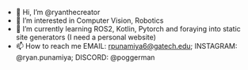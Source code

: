 - 👋 Hi, I’m @ryanthecreator
- 👀 I’m interested in Computer Vision, Robotics
- 🌱 I’m currently learning ROS2, Kotlin, Pytorch and foraying into static site generators (I need a personal website)
- 📫 How to reach me
EMAIL: rpunamiya6@gatech.edu;
INSTAGRAM: @ryan.punamiya;
DISCORD: @poggerman
    

<!---
ryanthecreator/ryanthecreator is a ✨ special ✨ repository because its `README.md` (this file) appears on your GitHub profile.
You can click the Preview link to take a look at your changes.
--->
